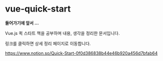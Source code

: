 # vue-quick-start
**들어가기에 앞서 …**

Vue.js 퀵 스타트 책을 공부하며 내용, 생각을 정리한 문서입니다.

링크를 클릭하면 상세 정리 페이지로 이동합니다.

https://www.notion.so/Quick-Start-0f0d386838b44e46b920a456d7bfab64
